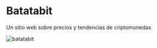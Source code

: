 # Batatabit
Un sitio web sobre precios y tendencias de criptomonedas

![batatabit](https://user-images.githubusercontent.com/52896406/175788197-df6780b0-0cb8-47da-aa0d-847f7fff792b.png)
